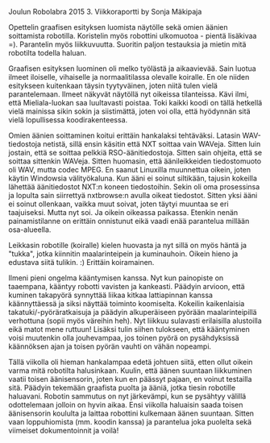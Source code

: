 Joulun Robolabra 2015
3. Viikkoraportti
	by Sonja Mäkipaja

Opettelin graafisen esityksen luomista näytölle sekä omien äänien soittamista robotilla. Koristelin myös robottini ulkomuotoa - pientä lisäkivaa =). Parantelin myös liikkuvuutta. Suoritin paljon testauksia ja mietin mitä robotilta todella haluan.

Graafisen esityksen luominen oli melko työlästä ja aikaavievää. Sain luotua ilmeet iloiselle, vihaiselle ja normaalitilassa olevalle koiralle. En ole niiden esitykseen kuitenkaan täysin tyytyväinen, joten niitä tulen vielä parantelemaan. Ilmeet näkyvät näytöllä nyt oikeissa tilanteissa. Kävi ilmi, että Mieliala-luokan saa luultavasti poistaa. Toki kaikki koodi on tällä hetkellä vielä mainissa sikin sokin ja siistimättä, joten voi olla, että hyödynnän sitä vielä lopullisessa koodirakenteessa.

Omien äänien soittaminen koitui erittäin hankalaksi tehtäväksi. Latasin WAV-tiedostoja netistä, sillä ensin käsitin että NXT soittaa vain WAVeja. Sitten luin jostain, että se soittaa pelkkiä RSO-äänitiedostoja. Sitten sain ohjeita, että se soittaa sittenkin WAVeja. Sitten huomasin, että äänileikkeiden tiedostomuoto oli WAV, mutta codec MPEG. En saanut Linuxilla muunnettua oikein, joten käytin Windowsia välityökaluna. Kun ääni ei soinut siltikään, tajusin kokeilla lähettää äänitiedostot NXT:n koneen tiedostoihin. Sekin oli oma prosessinsa ja lopulta sain siirrettyä nxtbrowse:n avulla oikeat tiedostot. Sitten yksi ääni ei soinut ollenkaan, vaikka muut soivat, joten täytyi muuntaa se eri taajuiseksi. Mutta nyt soi. Ja oikein oikeassa paikassa. Etenkin nenän painamistilanne on erittäin onnistunut eikä vaadi enää parantelua millään osa-alueella.

Leikkasin robotille (koiralle) kielen huovasta ja nyt sillä on myös häntä ja "tukka", jotka kiinnitin maalarinteipein ja kuminauhoin. Oikein hieno ja edustava siitä tulikin. :) Erittäin koiramainen.

Ilmeni pieni ongelma kääntymisen kanssa. Nyt kun painopiste on taaempana, kääntyy robotti vavisten ja kankeasti. Päädyin arvioon, että kuminen takapyörä synnyttää liikaa kitkaa lattiapinnan kanssa käännyttäessä ja siksi näyttää toiminto koomiselta. Kokeilin kaikenlaisia takatuki/-pyöräratkaisuja ja päädyin alkuperäiseen pyörään maalarinteipillä verhottuna (sopii myös väreihin heh). Nyt liikkuu sulavasti erilaisilla alustoilla eikä matot mene ruttuun! Lisäksi tulin siihen tulokseen, että kääntyminen voisi muutenkin olla jouhevampaa, jos toinen pyörä on pysähdyksissä käännöksen ajan ja toisen pyörän vauhti on vähän nopeampi. 

Tällä viikolla oli hieman hankalampaa edetä johtuen siitä, etten ollut oikein varma mitä robotilta halusinkaan. Kuulin, että äänen suuntaan liikkuminen vaatii toisen äänisensorin, joten kun en päässyt pajaan, en voinut testailla sitä. Päädyin tekemään graafista puolta ja ääniä, jotka tiesin robotille haluavani. Robotin sammutus on nyt järkevämpi, kun se pysähtyy välillä odottelemaan jolloin on hyvin aikaa.
Ensi viikolla haluaisin saada toisen äänisensorin koululta ja laittaa robottini kulkemaan äänen suuntaan. Sitten vaan loppuhiomista (mm. koodin kanssa) ja parantelua joka puolelta sekä viimeiset dokumentoinnit ja voilà! 
